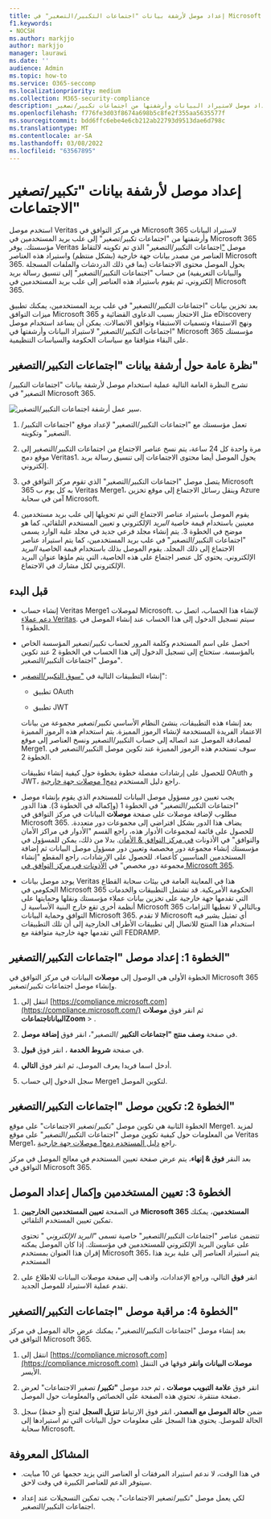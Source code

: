 ```yaml
---
title: إعداد موصل لأرشفة بيانات "اجتماعات التكبير/التصغير" في Microsoft 365
f1.keywords:
- NOCSH
ms.author: markjjo
author: markjjo
manager: laurawi
ms.date: ''
audience: Admin
ms.topic: how-to
ms.service: O365-seccomp
ms.localizationpriority: medium
ms.collection: M365-security-compliance
description: يمكن للمسؤولين إعداد موصل لاستيراد البيانات وأرشفتها من اجتماعات تكبير/تصغير Veritas إلى Microsoft 365. يتيح لك ذلك أرشفة البيانات من مصادر بيانات جهة خارجية في Microsoft 365 بحيث يمكنك استخدام ميزات التوافق مثل احتجاز قانوني والبحث في المحتوى ونهج الاستبقاء لإدارة بيانات  جهة خارجية في مؤسستك.
ms.openlocfilehash: f776fe3d03f8674a698b5c8fe2f355aa5635577f
ms.sourcegitcommit: bdd6ffc6ebe4e6cb212ab22793d9513dae6d798c
ms.translationtype: MT
ms.contentlocale: ar-SA
ms.lasthandoff: 03/08/2022
ms.locfileid: "63567895"
---
```

# <a name="set-up-a-connector-to-archive-zoom-meetings-data"></a>إعداد موصل لأرشفة بيانات "تكبير/تصغير الاجتماعات"

استخدم موصل Veritas في مركز التوافق في Microsoft 365 لاستيراد البيانات وأرشفتها من "اجتماعات تكبير/تصغير" إلى علب بريد المستخدمين في Microsoft 365 مؤسستك. يوفر Veritas موصل ["](https://globanet.com/zoom/)اجتماعات التكبير/التصغير" الذي تم تكوينه لالتقاط العناصر من مصدر بيانات جهة خارجية (بشكل منتظم) واستيراد هذه العناصر Microsoft 365. يحول الموصل محتوى الاجتماعات (بما في ذلك الدردشات والملفات المسجلة والبيانات التعريفية) من حساب "اجتماعات التكبير/التصغير" إلى تنسيق رسالة بريد إلكتروني، ثم يقوم باستيراد هذه العناصر إلى علب بريد المستخدمين في Microsoft 365.

بعد تخزين بيانات "اجتماعات التكبير/التصغير" في علب بريد المستخدمين، يمكنك تطبيق ميزات التوافق Microsoft 365 مثل الاحتجاز بسبب الدعاوى القضائية و eDiscovery ونهج الاستبقاء وتسميات الاستبقاء وتوافق الاتصالات. يمكن أن يساعد استخدام موصل "اجتماعات التكبير/التصغير" لاستيراد البيانات وأرشفتها في Microsoft 365 مؤسستك على البقاء متوافقا مع سياسات الحكومة والسياسات التنظيمية.

## <a name="overview-of-archiving-zoom-meetings-data"></a>نظرة عامة حول أرشفة بيانات "اجتماعات التكبير/التصغير"

تشرح النظرة العامة التالية عملية استخدام موصل لأرشفة بيانات "اجتماعات التكبير/التصغير" في Microsoft 365.

![سير عمل أرشفة اجتماعات التكبير/التصغير.](../media/ZoomMeetingsConnectorWorkflow.png)

1. تعمل مؤسستك مع "اجتماعات التكبير/التصغير" لإعداد موقع "اجتماعات التكبير/التصغير" وتكوينه.

2. مرة واحدة كل 24 ساعة، يتم نسخ عناصر الاجتماع من اجتماعات التكبير/التصغير إلى موقع دمج Veritas1. يحول الموصل أيضا محتوى الاجتماعات إلى تنسيق رسالة بريد إلكتروني.

3. يتصل موصل "اجتماعات التكبير/التصغير" الذي تقوم مركز التوافق في Microsoft 365 به كل يوم ب Veritas Merge1، وينقل رسائل الاجتماع إلى موقع تخزين Azure آمن في سحابة Microsoft.

4. يقوم الموصل باستيراد عناصر الاجتماع التي تم تحويلها إلى علب بريد مستخدمين معينين باستخدام قيمة خاصية *البريد* الإلكتروني و تعيين المستخدم التلقائي، كما هو موضح في الخطوة 3. يتم إنشاء مجلد فرعي جديد في مجلد علبة الوارد يسمى  "اجتماعات التكبير/التصغير" في علب بريد المستخدمين، كما يتم استيراد عناصر الاجتماع إلى ذلك المجلد. يقوم الموصل بذلك باستخدام قيمة الخاصية *البريد* الإلكتروني. يحتوي كل عنصر اجتماع على هذه الخاصية، التي يتم ملؤها عنوان البريد الإلكتروني لكل مشارك في الاجتماع.

## <a name="before-you-begin"></a>قبل البدء

- إنشاء حساب Veritas Merge1 لموصلات Microsoft. لإنشاء هذا الحساب، اتصل ب [دعم عملاء Veritas](https://globanet.com/ms-connectors-contact). سيتم تسجيل الدخول إلى هذا الحساب عند إنشاء الموصل في الخطوة 1.

- احصل على اسم المستخدم وكلمة المرور لحساب تكبير/تصغير المؤسسة الخاص بالمؤسسة. ستحتاج إلى تسجيل الدخول إلى هذا الحساب في الخطوة 2 عند تكوين موصل "اجتماعات التكبير/التصغير".

- إنشاء التطبيقات التالية في ["سوق التكبير/التصغير](https://marketplace.zoom.us)":

  - تطبيق OAuth

  - تطبيق JWT

  بعد إنشاء هذه التطبيقات، ينشئ النظام الأساسي تكبير/تصغير مجموعة من بيانات الاعتماد الفريدة المستخدمة لإنشاء الرموز المميزة. يتم استخدام هذه الرموز المميزة لمصادقة الموصل عند اتصاله إلى حساب التكبير/التصغير ونسخ العناصر إلى موقع Merge1. سوف تستخدم هذه الرموز المميزة عند تكوين موصل التكبير/التصغير في الخطوة 2.

  للحصول على إرشادات مفصلة خطوة بخطوة حول كيفية إنشاء تطبيقات OAuth و JWT، راجع دليل المستخدم [دمج1 موصلات جهة خارجية](https://docs.ms.merge1.globanetportal.com/Merge1%20Third-Party%20Connectors%20Zoom%20Meetings%20User%20Guide%20.pdf).

- يجب تعيين دور مسؤول موصل البيانات للمستخدم الذي يقوم بإنشاء موصل "اجتماعات التكبير/التصغير" في الخطوة 1 (وإكماله في الخطوة 3). هذا الدور مطلوب لإضافة موصلات على صفحة **موصلات** البيانات في مركز التوافق في Microsoft 365. يضاف هذا الدور بشكل افتراضي إلى مجموعات دور متعددة. للحصول على قائمة لمجموعات الأدوار هذه، راجع القسم "الأدوار في مراكز الأمان والتوافق" في الأذونات [في مركز التوافق & الأمان](../security/office-365-security/permissions-in-the-security-and-compliance-center.md#roles-in-the-security--compliance-center). بدلا من ذلك، يمكن للمسؤول في مؤسستك إنشاء مجموعة دور مخصصة وتعيين دور مسؤول موصل البيانات ثم إضافة المستخدمين المناسبين كأعضاء. للحصول على الإرشادات، راجع المقطع "إنشاء مجموعة دور مخصص" في [الأذونات في مركز التوافق في Microsoft 365](microsoft-365-compliance-center-permissions.md#create-a-custom-role-group).

- يوجد موصل بيانات Veritas هذا في المعاينة العامة في بيئات سحابة القطاع الحكومي في Microsoft 365 الحكومة الأمريكية. قد تشتمل التطبيقات والخدمات التي تقدمها جهة خارجية على تخزين بيانات عملاء مؤسستك ونقلها وحمايتها على أنظمة أخرى تقع خارج البنية الأساسية ل Microsoft 365 وبالتالي لا تغطيها التزامات التوافق وحماية البيانات Microsoft 365. لا تقدم Microsoft أي تمثيل يشير فيه استخدام هذا المنتج للاتصال إلى تطبيقات  الأطراف الخارجية إلى أن تلك التطبيقات التي تقدمها جهة خارجية متوافقة مع FEDRAMP.

## <a name="step-1-set-up-the-zoom-meetings-connector"></a>الخطوة 1: إعداد موصل "اجتماعات التكبير/التصغير"

الخطوة الأولى هي الوصول إلى **موصلات** البيانات في مركز التوافق في Microsoft 365 وإنشاء موصل اجتماعات تكبير/تصغير.

1. انتقل إلى [https://compliance.microsoft.com](https://compliance.microsoft.com/) ثم انقر فوق **موصلات** **البياناتاجتماعاتZoom** > .

2. في صفحة **وصف منتج "اجتماعات التكبير** /التصغير"، انقر فوق **إضافة موصل**.

3. في صفحة **شروط الخدمة** ، انقر فوق **قبول**.

4. أدخل اسما فريدا يعرف الموصل، ثم انقر فوق **التالي**.

5. سجل الدخول إلى حساب Merge1 لتكوين الموصل.

## <a name="step-2-configure-the-zoom-meetings-connector"></a>الخطوة 2: تكوين موصل "اجتماعات التكبير/التصغير"

الخطوة الثانية هي تكوين موصل "تكبير/تصغير الاجتماعات" على موقع Merge1. لمزيد من المعلومات حول كيفية تكوين موصل "اجتماعات التكبير/التصغير" على موقع Veritas Merge1، راجع [دليل المستخدم دمج1 موصلات جهة خارجية](https://docs.ms.merge1.globanetportal.com/Merge1%20Third-Party%20Connectors%20Zoom%20Meetings%20User%20Guide%20.pdf).

بعد النقر **فوق & إنهاء**، يتم عرض صفحة تعيين المستخدم  في معالج الموصل في مركز التوافق في Microsoft 365.

## <a name="step-3-map-users-and-complete-the-connector-setup"></a>الخطوة 3: تعيين المستخدمين وإكمال إعداد الموصل

1. في الصفحة **تعيين المستخدمين الخارجيين Microsoft 365 المستخدمين**، يمكنك تمكين تعيين المستخدم التلقائي.

   تتضمن عناصر "اجتماعات التكبير/التصغير" خاصية تسمى *"البريد الإلكتروني* " تحتوي على عناوين البريد الإلكتروني للمستخدمين في مؤسستك. إذا كان الموصل يمكنه إقران هذا العنوان بمستخدم Microsoft 365، يتم استيراد العناصر إلى علبة بريد هذا المستخدم

2. انقر **فوق** التالي، وراجع الإعدادات، واذهب إلى  صفحة موصلات البيانات للاطلاع على تقدم عملية الاستيراد للموصل الجديد.

## <a name="step-4-monitor-the-zoom-meetings-connector"></a>الخطوة 4: مراقبة موصل "اجتماعات التكبير/التصغير"

بعد إنشاء موصل "اجتماعات التكبير/التصغير"، يمكنك عرض حالة الموصل في مركز التوافق في Microsoft 365.

1. انتقل إلى [https://compliance.microsoft.com](https://compliance.microsoft.com) **موصلات البيانات وانقر** فوقها في التنقل الأيسر.

2. انقر فوق **علامة التبويب موصلات** ، ثم حدد موصل **"تكبير/** تصغير الاجتماعات" لعرض صفحة منتقرة. تحتوي هذه الصفحة على الخصائص والمعلومات حول الموصل.

3. ضمن **حالة الموصل مع المصدر**، انقر فوق الارتباط **تنزيل السجل** لفتح (أو حفظ) سجل الحالة للموصل. يحتوي هذا السجل على معلومات حول البيانات التي تم استيرادها إلى سحابة Microsoft.

## <a name="known-issues"></a>المشاكل المعروفة

- في هذا الوقت، لا ندعم استيراد المرفقات أو العناصر التي يزيد حجمها عن 10 مبايت. سيتوفر الدعم للعناصر الكبيرة في وقت لاحق.

- لكي يعمل موصل "تكبير/تصغير الاجتماعات"، يجب تمكين التسجيلات عند إعداد اجتماعات التكبير/التصغير.